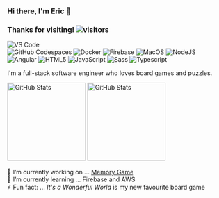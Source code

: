 ### Hi there, I'm Eric 👋

### Thanks for visiting! ![visitors](https://visitor-badge.glitch.me/badge?page_id=tedaky.tedaky)

![VS Code](https://img.shields.io/badge/Editor-Visual_Studio_Code-informational?style=flat&logo=visual-studio-code&logoColor=007acc)  
![GitHub Codespaces](https://img.shields.io/badge/Tool-Codespaces-informational?style=flat&logo=github)
![Docker](https://img.shields.io/badge/Tool-Docker-informational?style=flat&logo=docker)
![Firebase](https://img.shields.io/badge/Tool-Firebase-informational?style=flat&logo=firebase)
![MacOS](https://img.shields.io/badge/Tool-MacOS-informational?style=flat&logo=apple)
![NodeJS](https://img.shields.io/badge/Tool-Node.js-informational?style=flat&logo=node.js)  
![Angular](https://img.shields.io/badge/Code-Angular-informational?style=flat&logo=angular&logoColor=dd0031)
![HTML5](https://img.shields.io/badge/Code-HTML5-informational?style=flat&logo=html5)
![JavaScript](https://img.shields.io/badge/Code-JavaScript-informational?style=flat&logo=javascript)
![Sass](https://img.shields.io/badge/Code-Sass-informational?style=flat&logo=sass)
![Typescript](https://img.shields.io/badge/Code-Typescript-informational?style=flat&logo=typescript)

I'm a full-stack software engineer who loves board games and puzzles.

<p>
<img height="180em" alt="GitHub Stats" src="https://github-readme-stats.vercel.app/api?username=tedaky&show_icons=true&hide_border=true&&count_private=true&include_all_commits=true">
<img height="180em" alt="GitHub Stats" src="https://github-readme-stats.vercel.app/api/top-langs/?username=Gapur&exclude_repo=KNN-Image-Classification&show_icons=true&hide_border=true&layout=compact&langs_count=8">
</p>


🔭 I’m currently working on ... [Memory Game](https://github.com/tedaky/memory-game "Memory Game")  
🌱 I’m currently learning ... Firebase and AWS  
⚡ Fun fact: ... *It's a Wonderful World* is my new favourite board game  

<!--
**tedaky/tedaky** is a ✨ _special_ ✨ repository because its `README.md` (this file) appears on your GitHub profile.

Here are some ideas to get you started:

- 🔭 I’m currently working on ... 
- 🌱 I’m currently learning ... 
- 👯 I’m looking to collaborate on ... 
- 🤔 I’m looking for help with ... 
- 💬 Ask me about ... 
- 📫 How to reach me: ... 
- 😄 Pronouns: ... 
- ⚡ Fun fact: ... 
-->
